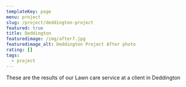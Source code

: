 ```yaml
---
templateKey: page
menu: project
slug: /project/deddington-project
featured: true
title: Deddington
featuredimage: /img/after7.jpg
featuredimage_alt: Deddington Project After photo
rating: []
tags:
  - project
---
```

These are the results of our Lawn care service at a client in Deddington
